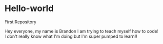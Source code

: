 # Hello-world
First Repository

Hey everyone, my name is Brandon I am trying to teach myself how to code! 
I don't really know what I'm doing but I'm super pumped to learn!!
